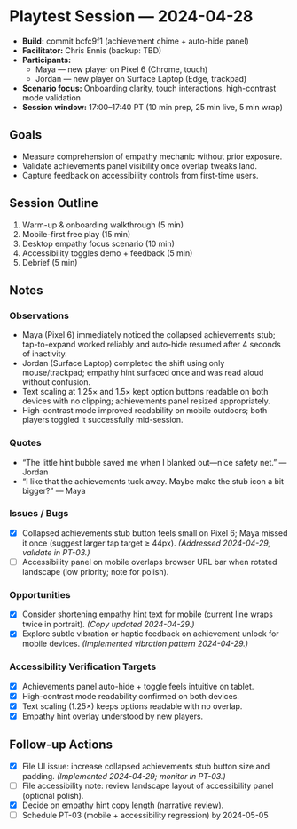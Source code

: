 # Playtest Session — 2024-04-28

- **Build:** commit bcfc9f1 (achievement chime + auto-hide panel)
- **Facilitator:** Chris Ennis (backup: TBD)
- **Participants:**
  - Maya — new player on Pixel 6 (Chrome, touch)
  - Jordan — new player on Surface Laptop (Edge, trackpad)
- **Scenario focus:** Onboarding clarity, touch interactions, high-contrast mode validation
- **Session window:** 17:00–17:40 PT (10 min prep, 25 min live, 5 min wrap)

## Goals
- Measure comprehension of empathy mechanic without prior exposure.
- Validate achievements panel visibility once overlap tweaks land.
- Capture feedback on accessibility controls from first-time users.

## Session Outline
1. Warm-up & onboarding walkthrough (5 min)
2. Mobile-first free play (15 min)
3. Desktop empathy focus scenario (10 min)
4. Accessibility toggles demo + feedback (5 min)
5. Debrief (5 min)

## Notes
### Observations
- Maya (Pixel 6) immediately noticed the collapsed achievements stub; tap-to-expand worked reliably and auto-hide resumed after 4 seconds of inactivity.
- Jordan (Surface Laptop) completed the shift using only mouse/trackpad; empathy hint surfaced once and was read aloud without confusion.
- Text scaling at 1.25× and 1.5× kept option buttons readable on both devices with no clipping; achievements panel resized appropriately.
- High-contrast mode improved readability on mobile outdoors; both players toggled it successfully mid-session.

### Quotes
- “The little hint bubble saved me when I blanked out—nice safety net.” — Jordan
- “I like that the achievements tuck away. Maybe make the stub icon a bit bigger?” — Maya

### Issues / Bugs
- [x] Collapsed achievements stub button feels small on Pixel 6; Maya missed it once (suggest larger tap target ≥ 44px). *(Addressed 2024-04-29; validate in PT-03.)*
- [ ] Accessibility panel on mobile overlaps browser URL bar when rotated landscape (low priority; note for polish).

### Opportunities
- [x] Consider shortening empathy hint text for mobile (current line wraps twice in portrait). *(Copy updated 2024-04-29.)*
- [x] Explore subtle vibration or haptic feedback on achievement unlock for mobile devices. *(Implemented vibration pattern 2024-04-29.)*

### Accessibility Verification Targets
- [x] Achievements panel auto-hide + toggle feels intuitive on tablet.
- [x] High-contrast mode readability confirmed on both devices.
- [x] Text scaling (1.25×) keeps options readable with no overlap.
- [x] Empathy hint overlay understood by new players.

## Follow-up Actions
- [x] File UI issue: increase collapsed achievements stub button size and padding. *(Implemented 2024-04-29; monitor in PT-03.)*
- [ ] File accessibility note: review landscape layout of accessibility panel (optional polish).
- [x] Decide on empathy hint copy length (narrative review).
- [ ] Schedule PT-03 (mobile + accessibility regression) by 2024-05-05
